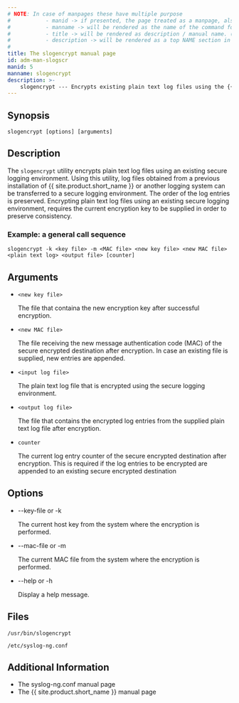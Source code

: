 ```yaml
---
# NOTE: In case of manpages these have multiple purpose
#           - manid -> if presented, the page treated as a manpage, also represents the section number of the command in the manpage
#           - manname -> will be rendered as the name of the command followed by manid as the section number in the manpage
#           - title -> will be rendered as description / manual name. (the .TH macro’s 4th argument (the “manual name”).
#           - description -> will be rendered as a top NAME section in the manpage
#
title: The slogencrypt manual page
id: adm-man-slogscr
manid: 5
manname: slogencrypt
description: >-
    slogencrypt --- Encrypts existing plain text log files using the {{ site.product.short_name }} secure logging environment.
---
```


## Synopsis

```
slogencrypt [options] [arguments]
```

## Description

The `slogencrypt` utility encrypts plain text log files using an existing secure logging environment. Using this utility, log files obtained from a previous installation of {{ site.product.short_name }} or another logging system can be transferred to a secure logging environment. The order of the log entries is preserved. Encrypting plain text log files using an existing secure logging environment, requires the current encryption key to be supplied in order to preserve consistency.

### Example: a general call sequence

```
slogencrypt -k <key file> -m <MAC file> <new key file> <new MAC file> <plain text log> <output file> [counter]
```

## Arguments

* `<new key file>`

    The file that containa the new encryption key after successful encryption.

* `<new MAC file>`

    The file receiving the new message authentication code (MAC) of the secure encrypted destination after encryption. In case an existing file is supplied, new entries are appended.

* `<input log file>`

    The plain text log file that is encrypted using the secure logging environment.

* `<output log file>`

    The file that contains the encrypted log entries from the supplied plain text log file after encryption.

* `counter`

    The current log entry counter of the secure encrypted destination after encryption. This is required if the log entries to be encrypted are appended to an existing secure encrypted destination

## Options

* --key-file or -k

    The current host key from the system where the encryption is performed.

* --mac-file or -m

    The current MAC file from the system where the encryption is performed.

* --help or -h

    Display a help message.

## Files

`/usr/bin/slogencrypt`

`/etc/syslog-ng.conf`

## Additional Information

* The syslog-ng.conf manual page
* The {{ site.product.short_name }} manual page
